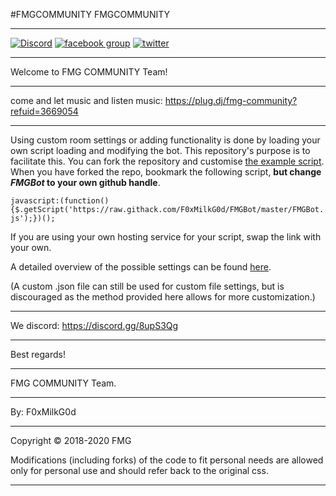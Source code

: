 #FMGCOMMUNITY
FMGCOMMUNITY
___________________________________________________________________________________________________________________________________
[![Discord](https://img.shields.io/discord/450685330887016451.svg)](https://discord.gg/8upS3Qg) [![facebook group](https://img.shields.io/badge/facebook-group-3b5998.svg?style=flat)](https://goo.gl/tYBE1L) [![twitter](https://img.shields.io/twitter/follow/13375P34KPLUGDJ.svg?style=social)](https://twitter.com/13375P34KPLUGDJ)
___________________________________________________________________________________________________________________________________
Welcome to FMG COMMUNITY Team!
___________________________________________________________________________________________________________________________________
come and let music and listen music: https://plug.dj/fmg-community?refuid=3669054
___________________________________________________________________________________________________________________________________
Using custom room settings or adding functionality is done by loading your own script loading and modifying the bot.
This repository's purpose is to facilitate this. You can fork the repository and customise [the example script](https://github.com/F0xMilkG0d/FMGBot/blob/master/FMGBot.js).
When you have forked the repo, bookmark the following script, __but change _FMGBot_ to your own github handle__.

`javascript:(function(){$.getScript('https://raw.githack.com/F0xMilkG0d/FMGBot/master/FMGBot.js');})();`

If you are using your own hosting service for your script, swap the link with your own.

A detailed overview of the possible settings can be found [here](https://github.com/F0xMilkG0d/FMGBot/blob/master/settingsOverview.md).

(A custom .json file can still be used for custom file settings, but is discouraged as the method provided here allows for more customization.)
___________________________________________________________________________________________________________________________________
We discord: https://discord.gg/8upS3Qg
___________________________________________________________________________________________________________________________________
Best regards!
___________________________________________________________________________________________________________________________________
FMG COMMUNITY Team.
___________________________________________________________________________________________________________________________________
By: F0xMilkG0d
___________________________________________________________________________________________________________________________________
Copyright © 2018-2020 FMG

Modifications (including forks) of the code to fit personal needs are allowed only for personal use and should refer back to the original css.
___________________________________________________________________________________________________________________________________
